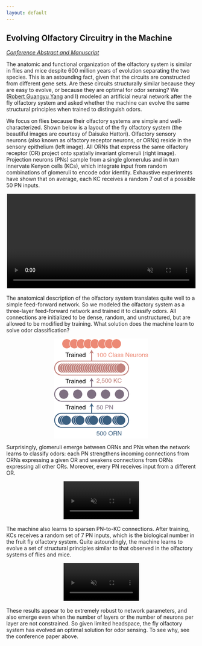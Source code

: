 ```yaml
---
layout: default
---
```


## Evolving Olfactory Circuitry in the Machine

[*Conference Abstract and Manuscript*](https://ccneuro.org/2019/Papers/ViewPapers.asp?PaperNum=1355)

The anatomic and functional organization of the olfactory system is similar in flies and mice despite 600 million years of evolution separating the two species. This is an astounding fact, given that the circuits are constructed from different gene sets. Are these circuits structurally similar because they are easy to evolve, or because they are optimal for odor sensing? We ([Robert Guangyu Yang](https://www.simonsfoundation.org/team/robert-guangyu-yang/) and I) modeled an artificial neural network after the fly olfactory system and asked whether the machine can evolve the same structural principles when trained to distinguish odors.

We focus on flies because their olfactory systems are simple and well-characterized. Shown below is a layout of the fly olfactory system (the beautiful images are courtesy of Daisuke Hattori). Olfactory sensory neurons (also known as olfactory receptor neurons, or ORNs) reside in the sensory epithelium (left image). All ORNs that express the same olfactory receptor (OR) project onto spatially invariant glomeruli (right image). Projection neurons (PNs) sample from a single glomerulus and in turn innervate Kenyon cells (KCs), which integrate input from random combinations of glomeruli to encode odor identity. Exhaustive experiments have shown that on average, each KC receives a random 7 out of a possible 50 PN inputs.

<p align="center">
    <video id="video" width="500" autoplay loop controls muted="">
      <source src="/assets/movies/fly.mp4" type="video/mp4" />
    </video>
    <div class="clear"></div>
</p>

The anatomical description of the olfactory system translates quite well to a simple feed-forward network. So we modeled the olfactory system as a three-layer feed-forward network and trained it to classify odors. All connections are initialized to be dense, random, and unstructured, but are allowed to be modified by training. What solution does the machine learn to solve odor classification?

<p align="center">
  <img src="/assets/img/fly_model.png" alt="Logo" width="250" align="middle"/>
</p>

Surprisingly, glomeruli emerge between ORNs and PNs when the network learns to classify odors: each PN strengthens incoming connections from ORNs expressing a given OR and weakens connections from ORNs expressing all other ORs. Moreover, every PN receives input from a different OR.

<p align="center">
    <video id="video" width="200" autoplay loop controls muted="">
      <source src="/assets/movies/weights_glo.mp4" width="500" height="500" type="
      video/mp4" />
    </video>
    <div class="clear"></div>
</p>

The machine also learns to sparsen PN-to-KC connections. After training, KCs receives a random set of 7 PN inputs, which is the biological number in the fruit fly olfactory system. Quite astoundingly, the machine learns to evolve a set of structural principles similar to that observed in the olfactory systems of flies and mice.

<p align="center">
    <video id="video" width="200" autoplay loop controls muted="">
      <source src="/assets/movies/weights_kc.mp4" width="500" height="500" type="
      video/mp4" />
    </video>
    <div class="clear"></div>
</p>

These results appear to be extremely robust to network parameters, and also emerge even when the number of layers or the number of neurons per layer are not constrained. So given limited headspace, the fly olfactory system has evolved an optimal solution for odor sensing. To see why, see the conference paper above.
